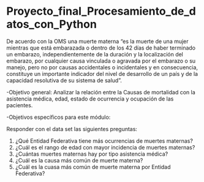 # Proyecto_final_Procesamiento_de_datos_con_Python

De acuerdo con la OMS una muerte materna “es la muerte de una mujer mientras que está embarazada o dentro de los 42 días de haber terminado un embarazo, independientemente de la duración y la localización del embarazo, por cualquier causa vinculada o agravada por el embarazo o su manejo, pero no por causas accidentales o incidentales y en consecuencia, constituye un importante indicador del nivel de desarrollo de un país y de la capacidad resolutiva de su sistema de salud”.

-Objetivo general: Analizar la relación entre la Causas de mortalidad con la asistencia médica, edad, estado de ocurrencia y ocupación de las pacientes.

-Objetivos específicos para este módulo:

Responder con el data set las siguientes preguntas:

1. ¿Qué Entidad Federativa tiene más ocurrencias de muertes maternas?
2. ¿Cuál es el rango de edad con mayor incidencia de muertes maternas?
3. ¿Cuántas muertes maternas hay por tipo asistencia médica?
4. ¿Cuál es la causa más común de muerte materna? 
5. ¿Cuál es la cuasa más común de muerte materna por Entidad Federativa?
